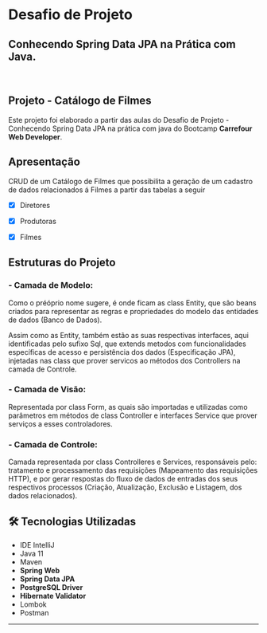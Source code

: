 <h1>Desafio de Projeto </h1>
<p><h2>Conhecendo Spring Data JPA na Prática com Java.</h2></p><br>

<h2>Projeto - Catálogo de Filmes</h2>
<p>Este projeto foi elaborado a partir das aulas do Desafio de Projeto - Conhecendo Spring Data JPA na prática com java do Bootcamp <strong>Carrefour Web Developer</strong></strong>.</p>

<h2>
Apresentação
</h2>
<p>CRUD de um Catálogo de Filmes que possibilita a geração de um cadastro de dados relacionados á Filmes a partir das tabelas a seguir</p>

- [x] Diretores

- [x] Produtoras

- [x] Filmes

<h2>Estruturas do Projeto</h2>
<p><h3> - Camada de Modelo:</h3>Como o préóprio nome sugere, é onde ficam as class Entity, que são beans criados para representar as regras e propriedades do modelo das entidades de dados (Banco de Dados).</p><p></p>Assim como as Entity, também estão as suas respectivas interfaces, aqui identificadas pelo sufixo Sql, que extends metodos com funcionalidades específicas de acesso e persistência dos dados (Especificação JPA), injetadas nas class que prover servicos ao métodos dos Controllers na camada de Controle.</p>
<p><h3> - Camada de Visão:</h3> Representada por class Form, as quais são importadas e utilizadas como parâmetros em métodos de class Controller e interfaces Service que prover serviços a esses controladores.</p>
<p><h3> - Camada de Controle:</h3> Camada representada por class Controlleres e Services, responsáveis pelo: tratamento e processamento das requisições (Mapeamento das requisições HTTP), e por gerar respostas do fluxo de dados de entradas dos seus respectivos processos (Criação, Atualização, Exclusão e Listagem, dos dados relacionados).</p>

<h2>🛠 Tecnologias Utilizadas</h2>

<ul>
    <li>IDE IntelliJ</li>
    <li>Java 11</li>
    <li>Maven</li>
    <li><strong>Spring Web</strong></li>
    <li><strong>Spring Data JPA</strong></li>
    <li><strong>PostgreSQL Driver</strong></li>
    <li><strong>Hibernate Validator</strong></li>
    <li>Lombok</li>
    <li>Postman</li>
</ul>

------------






